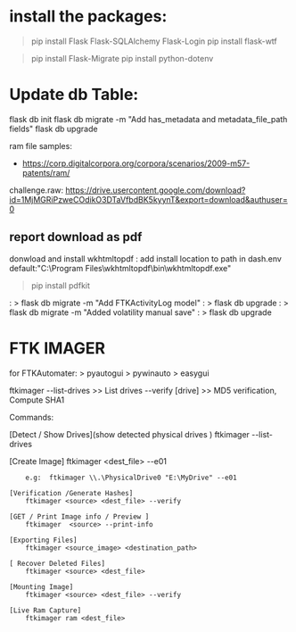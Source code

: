 # install the packages:
> pip install Flask Flask-SQLAlchemy Flask-Login
> pip install flask-wtf

> pip install Flask-Migrate
> pip install python-dotenv


# Update db Table:

flask db init
flask db migrate -m "Add has_metadata and metadata_file_path fields"
flask db upgrade


ram file samples:
 - https://corp.digitalcorpora.org/corpora/scenarios/2009-m57-patents/ram/

challenge.raw: https://drive.usercontent.google.com/download?id=1MjMGRiPzweCOdikO3DTaVfbdBK5kyynT&export=download&authuser=0


## report download as pdf
donwload and install wkhtmltopdf :  add install location to path in dash.env 
    default:"C:\Program Files\wkhtmltopdf\bin\wkhtmltopdf.exe"
> pip install pdfkit



: > flask db migrate -m "Add FTKActivityLog model"
: > flask db upgrade
: > flask db migrate -m "Added volatility manual save"
: > flask db upgrade

# FTK IMAGER

for FTKAutomater:
    > pyautogui
    > pywinauto
    > easygui

ftkimager 
    --list-drives      >> List drives
    --verify [drive]   >> MD5 verification, Compute SHA1


Commands:

   [Detect / Show Drives](show detected physical drives )
        ftkimager --list-drives 

   [Create Image]
        ftkimager <source> <dest_file> --e01    
        
        e.g:  ftkimager \\.\PhysicalDrive0 "E:\MyDrive" --e01

    [Verification /Generate Hashes]
        ftkimager <source> <dest_file> --verify
    
    [GET / Print Image info / Preview ]
        ftkimager  <source> --print-info

    [Exporting Files]
        ftkimager <source_image> <destination_path>

    [ Recover Deleted Files]
        ftkimager <source> <dest_file>

    [Mounting Image]
        ftkimager <source> <dest_file> --verify
    
    [Live Ram Capture]
        ftkimager ram <dest_file>